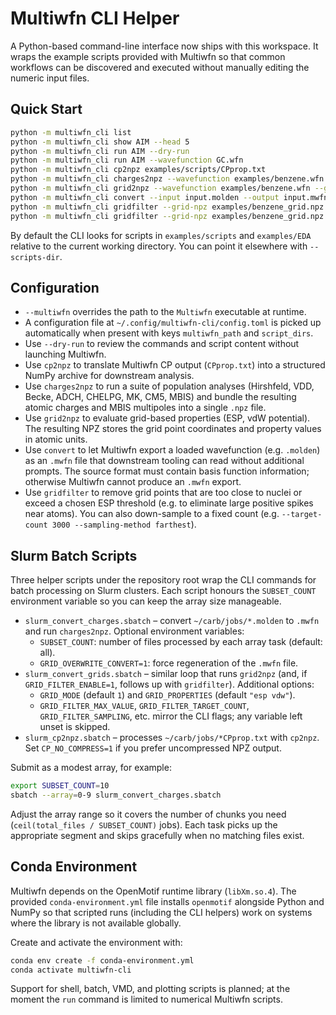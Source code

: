 # Multiwfn CLI Helper

A Python-based command-line interface now ships with this workspace. It wraps
the example scripts provided with Multiwfn so that common workflows can be
discovered and executed without manually editing the numeric input files.

## Quick Start

```bash
python -m multiwfn_cli list
python -m multiwfn_cli show AIM --head 5
python -m multiwfn_cli run AIM --dry-run
python -m multiwfn_cli run AIM --wavefunction GC.wfn
python -m multiwfn_cli cp2npz examples/scripts/CPprop.txt
python -m multiwfn_cli charges2npz --wavefunction examples/benzene.wfn
python -m multiwfn_cli grid2npz --wavefunction examples/benzene.wfn --grid-mode 1
python -m multiwfn_cli convert --input input.molden --output input.mwfn
python -m multiwfn_cli gridfilter --grid-npz examples/benzene_grid.npz --wavefunction examples/benzene.mwfn
python -m multiwfn_cli gridfilter --grid-npz examples/benzene_grid.npz --wavefunction examples/benzene.mwfn --max-value 5 --target-count 3000 --sampling-method farthest
```

By default the CLI looks for scripts in `examples/scripts` and `examples/EDA`
relative to the current working directory. You can point it elsewhere with
`--scripts-dir`.

## Configuration

- `--multiwfn` overrides the path to the `Multiwfn` executable at runtime.
- A configuration file at `~/.config/multiwfn-cli/config.toml` is picked up
  automatically when present with keys `multiwfn_path` and `script_dirs`.
- Use `--dry-run` to review the commands and script content without launching
  Multiwfn.
- Use `cp2npz` to translate Multiwfn CP output (`CPprop.txt`) into a structured
  NumPy archive for downstream analysis.
- Use `charges2npz` to run a suite of population analyses (Hirshfeld, VDD,
  Becke, ADCH, CHELPG, MK, CM5, MBIS) and bundle the resulting atomic charges
  and MBIS multipoles into a single `.npz` file.
- Use `grid2npz` to evaluate grid-based properties (ESP, vdW potential). The
  resulting NPZ stores the grid point coordinates and property values in atomic
  units.
- Use `convert` to let Multiwfn export a loaded wavefunction (e.g. `.molden`) as
  an `.mwfn` file that downstream tooling can read without additional prompts.
  The source format must contain basis function information; otherwise Multiwfn
  cannot produce an `.mwfn` export.
- Use `gridfilter` to remove grid points that are too close to nuclei or exceed
  a chosen ESP threshold (e.g. to eliminate large positive spikes near atoms).
  You can also down-sample to a fixed count (e.g. `--target-count 3000 --sampling-method farthest`).

## Slurm Batch Scripts

Three helper scripts under the repository root wrap the CLI commands for batch
processing on Slurm clusters. Each script honours the `SUBSET_COUNT` environment
variable so you can keep the array size manageable.

- `slurm_convert_charges.sbatch` – convert `~/carb/jobs/*.molden` to `.mwfn` and
  run `charges2npz`. Optional environment variables:
  - `SUBSET_COUNT`: number of files processed by each array task (default: all).
  - `GRID_OVERWRITE_CONVERT=1`: force regeneration of the `.mwfn` file.
- `slurm_convert_grids.sbatch` – similar loop that runs `grid2npz` (and, if
  `GRID_FILTER_ENABLE=1`, follows up with `gridfilter`). Additional options:
  - `GRID_MODE` (default `1`) and `GRID_PROPERTIES` (default `"esp vdw"`).
  - `GRID_FILTER_MAX_VALUE`, `GRID_FILTER_TARGET_COUNT`, `GRID_FILTER_SAMPLING`,
    etc. mirror the CLI flags; any variable left unset is skipped.
- `slurm_cp2npz.sbatch` – processes `~/carb/jobs/*CPprop.txt` with `cp2npz`.
  Set `CP_NO_COMPRESS=1` if you prefer uncompressed NPZ output.

Submit as a modest array, for example:

```bash
export SUBSET_COUNT=10
sbatch --array=0-9 slurm_convert_charges.sbatch
```

Adjust the array range so it covers the number of chunks you need
(`ceil(total_files / SUBSET_COUNT)` jobs). Each task picks up the appropriate
segment and skips gracefully when no matching files exist.

## Conda Environment

Multiwfn depends on the OpenMotif runtime library (`libXm.so.4`). The provided
`conda-environment.yml` file installs `openmotif` alongside Python and NumPy so
that scripted runs (including the CLI helpers) work on systems where the
library is not available globally.

Create and activate the environment with:

```bash
conda env create -f conda-environment.yml
conda activate multiwfn-cli
```

Support for shell, batch, VMD, and plotting scripts is planned; at the moment
the `run` command is limited to numerical Multiwfn scripts.


